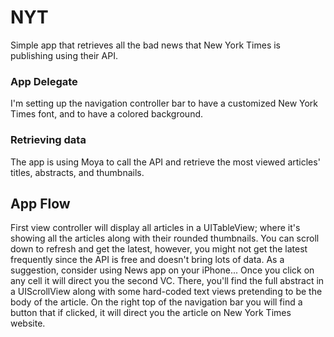 # NYT
Simple app that retrieves all the bad news that New York Times is publishing using their API.

### App Delegate
I'm setting up the navigation controller bar to have a customized New York Times font, and to have a colored background.

### Retrieving data
The app is using Moya to call the API and retrieve the most viewed articles' titles, abstracts, and thumbnails.

## App Flow
First view controller will display all articles in a UITableView; where it's showing all the articles along with their rounded thumbnails. You can scroll down to refresh and get the latest, however, you might not get the latest frequently since the API is free and doesn't bring lots of data. As a suggestion, consider using News app on your iPhone... 
Once you click on any cell it will direct you the second VC. There, you'll find the full abstract in a UIScrollView along with some hard-coded text views pretending to be the body of the article. On the right top of the navigation bar you will find a button that if clicked, it will direct you the article on New York Times website.
